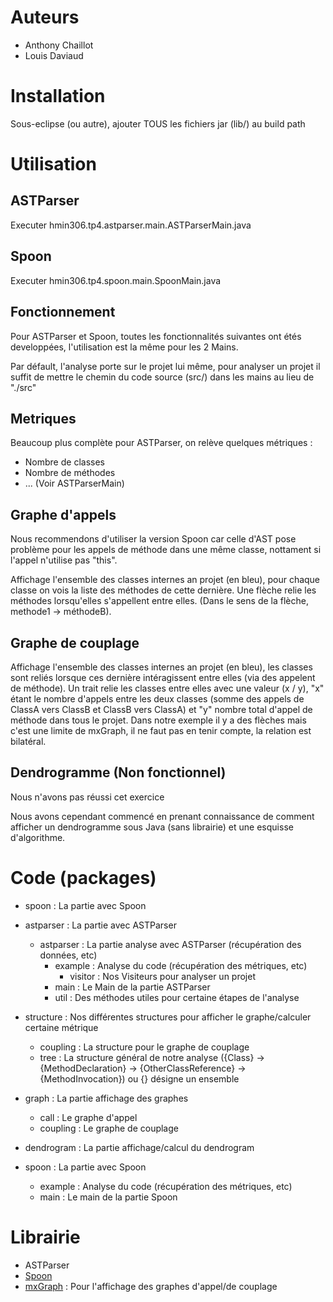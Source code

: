 # Auteurs
+ Anthony Chaillot
+ Louis Daviaud

# Installation

Sous-eclipse (ou autre), ajouter TOUS les fichiers jar (lib/) au build path

# Utilisation

## ASTParser

Executer hmin306.tp4.astparser.main.ASTParserMain.java

## Spoon

Executer hmin306.tp4.spoon.main.SpoonMain.java

## Fonctionnement

Pour ASTParser et Spoon, toutes les fonctionnalités suivantes ont étés developpées, l'utilisation est la même pour les 2 Mains.

Par défault, l'analyse porte sur le projet lui même, pour analyser un projet il suffit de mettre le chemin du code source (src/) dans les mains au lieu de "./src"

## Metriques

Beaucoup plus complète pour ASTParser, on relève quelques métriques :
+ Nombre de classes
+ Nombre de méthodes
+ ... (Voir ASTParserMain)

## Graphe d'appels

Nous recommendons d'utiliser la version Spoon car celle d'AST pose problème pour les appels de méthode dans une même classe, nottament si l'appel n'utilise pas "this".

Affichage l'ensemble des classes internes an projet (en bleu), pour chaque classe on vois la liste des méthodes de cette dernière.
Une flèche relie les méthodes lorsqu'elles s'appellent entre elles. (Dans le sens de la flèche, methode1 -> méthodeB).

## Graphe de couplage

Affichage l'ensemble des classes internes an projet (en bleu), les classes sont reliés lorsque ces dernière intéragissent entre elles (via des appelent de méthode). Un trait relie les classes entre elles avec une valeur (x / y), "x" étant le nombre d'appels entre les deux classes (somme des appels de ClassA vers ClassB et ClassB vers ClassA) et "y" nombre total d'appel de méthode dans tous le projet. Dans notre exemple il y a des flèches mais c'est une limite de mxGraph, il ne faut pas en tenir compte, la relation est bilatéral.

## Dendrogramme (Non fonctionnel)

Nous n'avons pas réussi cet exercice

Nous avons cependant commencé en prenant connaissance de comment afficher un dendrogramme sous Java (sans librairie) et une esquisse d'algorithme.

# Code (packages)

+ spoon : La partie avec Spoon

+ astparser : La partie avec ASTParser
	+ astparser : La partie analyse avec ASTParser (récupération des données, etc)
		+ example : Analyse du code (récupération des métriques, etc)
			+ visitor : Nos Visiteurs pour analyser un projet
		+ main : Le Main de la partie ASTParser
		+ util : Des méthodes utiles pour certaine étapes de l'analyse
+ structure : Nos différentes structures pour afficher le graphe/calculer certaine métrique
  + coupling : La structure pour le graphe de couplage
  + tree : La structure général de notre analyse ({Class} -> {MethodDeclaration} -> {OtherClassReference} -> {MethodInvocation}) ou {} désigne un ensemble
+ graph : La partie affichage des graphes
  + call : Le graphe d'appel
  + coupling : Le graphe de couplage
+ dendrogram : La partie affichage/calcul du dendrogram
+ spoon : La partie avec Spoon
  + example : Analyse du code (récupération des métriques, etc)
  + main  : Le main de la partie Spoon

# Librairie

+ ASTParser
+ [Spoon](http://spoon.gforge.inria.fr)
+ [mxGraph](https://github.com/jgraph/mxgraph) : Pour l'affichage des graphes d'appel/de couplage
